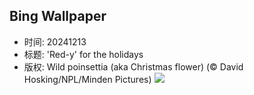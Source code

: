 ## Bing Wallpaper
- 时间: 20241213
- 标题: 'Red-y' for the holidays
- 版权: Wild poinsettia (aka Christmas flower) (© David Hosking/NPL/Minden Pictures)
![](https://cn.bing.com/th?id=OHR.WildPoinsettia_EN-US8728271702_UHD.jpg&rf=LaDigue_UHD.jpg&pid=hp&w=3840&h=2160&rs=1&c=4)
